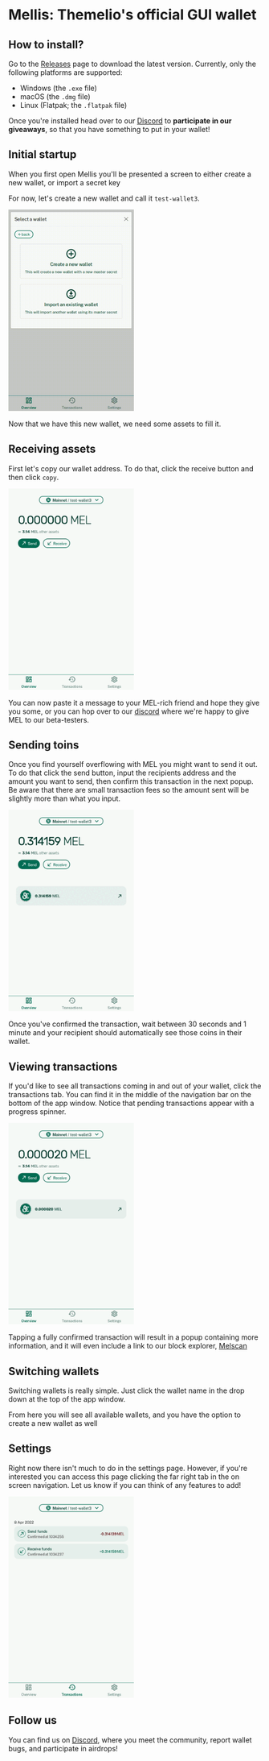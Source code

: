 # Mellis: Themelio's official GUI wallet

## How to install?

Go to the [Releases](https://github.com/themeliolabs/mellis/releases) page to download the latest version. Currently, only the following platforms are supported:

- Windows (the `.exe` file)
- macOS (the `.dmg` file)
- Linux (Flatpak; the `.flatpak` file)

Once you're installed head over to our [Discord](https://discord.gg/kNeBHn2B) to **participate in our giveaways**, so that you have something to put in your wallet!

## Initial startup

When you first open Mellis you'll be presented a screen to either create a new wallet, or import a secret key

For now, let's create a new wallet and call it `test-wallet3`.

<img src="res/gifs/create-wallet.gif"  height="400"/>

Now that we have this new wallet, we need some assets to fill it.

## Receiving assets

First let's copy our wallet address. To do that, click the receive button and then click `copy`.

<img src="res/gifs/receive-coins.gif"  height="400"/>

You can now paste it a message to your MEL-rich friend and hope they give you some, or you can hop over to our [discord](https://discord.gg/kNeBHn2B) where we're happy to give MEL to our beta-testers.

## Sending toins

Once you find yourself overflowing with MEL you might want to send it out. To do that click the send button, input the recipients address and the amount you want to send, then confirm this transaction in the next popup. Be aware that there are small transaction fees so the amount sent will be slightly more than what you input.

<img src="res/gifs/send-coins.gif"  height="400"/>

Once you've confirmed the transaction, wait between 30 seconds and 1 minute and your recipient should automatically see those coins in their wallet.

## Viewing transactions

If you'd like to see all transactions coming in and out of your wallet, click the transactions tab. You can find it in the middle of the navigation bar on the bottom of the app window. Notice that pending transactions appear with a progress spinner.

<img src="res/gifs/view-transactions.gif" height="400"/>

Tapping a fully confirmed transaction will result in a popup containing more information, and it will even include a link to our block explorer, [Melscan](https://scan.themelio.org)

## Switching wallets

Switching wallets is really simple. Just click the wallet name in the drop down at the top of the app window.

From here you will see all available wallets, and you have the option to create a new wallet as well

<!--
## Tapping the Faucet

If you have a wallet on the test network, you have the ability to do what we call "tapping the faucet". That means you are allowed to print money! But don't get too excited. Because you can print a trillion `MEL` for free, it has no real monetary value. Still it's a great way to experiment with the network-->

## Settings

Right now there isn't much to do in the settings page. However, if you're interested you can access this page clicking the far right tab in the on screen navigation. Let us know if you can think of any features to add!

<img src="res/gifs/settings.gif" height="400"/>

## Follow us

You can find us on [Discord](https://discord.gg/kNeBHn2B), where you meet the community, report wallet bugs, and participate in airdrops!
